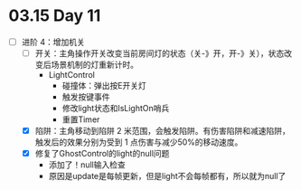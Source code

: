 # 03.15 Day 11

- [ ] 进阶 4：增加机关
  - [ ] 开关：主角操作开关改变当前房间灯的状态（关-》开，开-》关），状态改变后场景机制的灯重新计时。
    - LightControl
      - 碰撞体：弹出按E开关灯
      - 触发按键事件
      - 修改light状态和IsLightOn哨兵
      - 重置Timer
  - [x] 陷阱：主角移动到陷阱 2 米范围，会触发陷阱。有伤害陷阱和减速陷阱，触发后的效果分别为受到 1 点伤害与减少50%的移动速度。
  - [x] 修复了GhostControl的light的null问题
    - 添加了！null输入检查
    - 原因是update是每帧更新，但是light不会每帧都有，所以就为null了